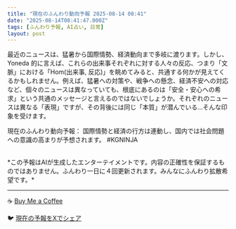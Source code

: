 ```yaml
---
title: "現在のふんわり動向予報 2025-08-14 08:41"
date: "2025-08-14T08:41:47.000Z"
tags: [ふんわり予報, AI占い, 日常]
layout: post
---
```


最近のニュースは、猛暑から国際情勢、経済動向まで多岐に渡ります。しかし、Yoneda 的に言えば、これらの出来事それぞれに対する人々の反応、つまり「文脈」における「Hom(出来事, 反応)」を眺めてみると、共通する何かが見えてくるかもしれません。例えば、猛暑への対策や、戦争への懸念、経済不安への対応など、個々のニュースは異なっていても、根底にあるのは「安全・安心への希求」という共通のメッセージと言えるのではないでしょうか。それぞれのニュースは異なる「表現」ですが、その背後には同じ「本質」が潜んでいる…そんな印象を受けます。

現在のふんわり動向予報：
国際情勢と経済の行方は連動し、国内では社会問題への意識の高まりが予想されます。 #KGNINJA

<br>
*この予報はAIが生成したエンターテイメントです。内容の正確性を保証するものではありません。ふんわり一日に４回更新されます。みんなにふんわり拡散希望です。*

---
☕️ [Buy Me a Coffee](https://www.buymeacoffee.com/kgninja)

🐦 [現在の予報をXでシェア](https://twitter.com/intent/tweet?text=%E7%8F%BE%E5%9C%A8%E3%81%AE%E3%81%B5%E3%82%93%E3%82%8F%E3%82%8A%E4%BA%88%E5%A0%B1%3A%20%E3%80%8C%E6%9C%80%E8%BF%91%E3%81%AE%E3%83%8B%E3%83%A5%E3%83%BC%E3%82%B9%E3%81%AF%E3%80%81%E7%8C%9B%E6%9A%91%E3%81%8B%E3%82%89%E5%9B%BD%E9%9A%9B%E6%83%85%E5%8B%A2%E3%80%81%E7%B5%8C%E6%B8%88%E5%8B%95%E5%90%91%E3%81%BE%E3%81%A7%E5%A4%9A%E5%B2%90%E3%81%AB%E6%B8%A1%E3%82%8A%E3%81%BE%E3%81%99%E3%80%82%E3%80%8D%23KGNINJA%20%E7%B6%9A%E3%81%8D%E3%81%AF%E3%83%96%E3%83%AD%E3%82%B0%E3%81%A7%EF%BC%81%F0%9F%91%87&url=https%3A%2F%2Fkg-ninja.github.io%2FFunwariyoso%2F)
